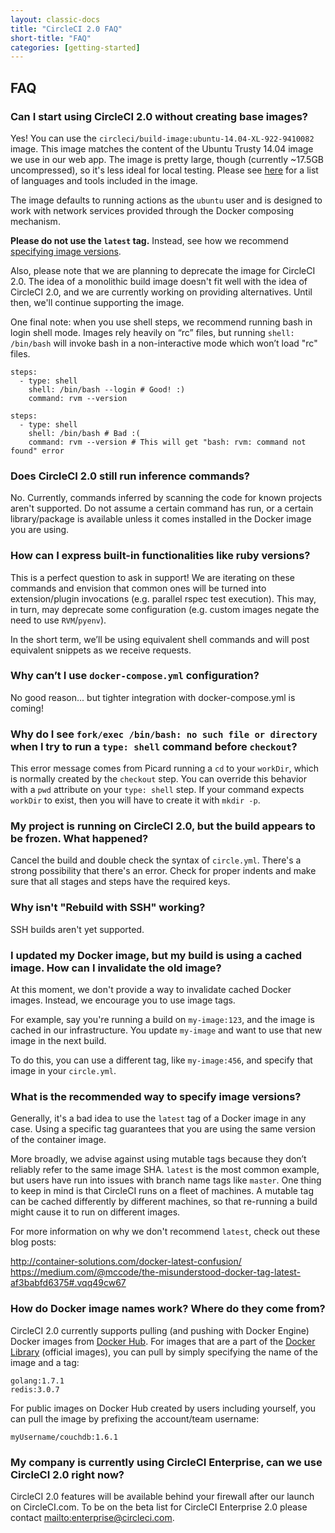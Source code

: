 ```yaml
---
layout: classic-docs
title: "CircleCI 2.0 FAQ"
short-title: "FAQ"
categories: [getting-started]
---
```


## FAQ

### Can I start using CircleCI 2.0 without creating base images?

Yes! You can use the `circleci/build-image:ubuntu-14.04-XL-922-9410082` image. This image matches the content of the Ubuntu Trusty 14.04 image we use in our web app. The image is pretty large, though (currently ~17.5GB uncompressed), so it's less ideal for local testing. Please see [here](https://circleci.com/docs/build-images-2-0/) for a list of languages and tools included in the image.

The image defaults to running actions as the `ubuntu` user and is designed to work with network services provided through the Docker composing mechanism.

**Please do not use the `latest` tag.** Instead, see how we recommend [specifying image versions](#what-is-the-recommended-way-to-specify-image-versions).

Also, please note that we are planning to deprecate the image for CircleCI 2.0. The idea of a monolithic build image doesn't fit well with the idea of CircleCI 2.0, and we are currently working on providing alternatives. Until then, we'll continue supporting the image.

One final note: when you use shell steps, we recommend running bash in login shell mode. Images rely heavily on “rc” files, but running `shell: /bin/bash` will invoke bash in a non-interactive mode which won’t load "rc" files.

```
steps:
  - type: shell
    shell: /bin/bash --login # Good! :)
    command: rvm --version

steps:
  - type: shell
    shell: /bin/bash # Bad :(
    command: rvm --version # This will get "bash: rvm: command not found" error
```

### Does CircleCI 2.0 still run inference commands?

No. Currently, commands inferred by scanning the code for known projects aren't supported. Do not assume a certain command has run, or a certain library/package is available unless it comes installed in the Docker image you are using.

### How can I express built-in functionalities like ruby versions?

This is a perfect question to ask in support! We are iterating on these commands and envision that common ones will be turned into extension/plugin invocations (e.g. parallel rspec test execution). This may, in turn, may deprecate some configuration (e.g. custom images negate the need to use `RVM`/`pyenv`).

In the short term, we’ll be using equivalent shell commands and will post equivalent snippets as we receive requests.

### Why can’t I use `docker-compose.yml` configuration?

No good reason... but tighter integration with docker-compose.yml is coming!

### Why do I see `fork/exec /bin/bash: no such file or directory` when I try to run a `type: shell` command before `checkout`?

This error message comes from Picard running a `cd` to your `workDir`, which is normally created by the `checkout` step. You can override this behavior with a `pwd` attribute on your `type: shell` step. If your command expects `workDir` to exist, then you will have to create it with `mkdir -p`.

### My project is running on CircleCI 2.0, but the build appears to be frozen. What happened?

Cancel the build and double check the syntax of `circle.yml`. There's a strong possibility that there's an error. Check for proper indents and make sure that all stages and steps have the required keys.

### Why isn't "Rebuild with SSH" working?

SSH builds aren't yet supported.

### I updated my Docker image, but my build is using a cached image. How can I invalidate the old image?

At this moment, we don't provide a way to invalidate cached Docker images. Instead, we encourage you to use image tags.

For example, say you're running a build on `my-image:123`, and the image is cached in our infrastructure. You update `my-image` and want to use that new image in the next build.

To do this, you can use a different tag, like `my-image:456`, and specify that image in your `circle.yml`.

### What is the recommended way to specify image versions?

Generally, it's a bad idea to use the `latest` tag of a Docker image in any case. Using a specific tag guarantees that you are using the same version of the container image.

More broadly, we advise against using mutable tags because they don’t reliably refer to the same image SHA. `latest` is the most common example, but users have run into issues with branch name tags like `master`.  One thing to keep in mind is that CircleCI runs on a fleet of machines.  A mutable tag can be cached differently by different machines, so that re-running a build might cause it to run on different images.

For more information on why we don't recommend `latest`, check out these blog posts:

http://container-solutions.com/docker-latest-confusion/
https://medium.com/@mccode/the-misunderstood-docker-tag-latest-af3babfd6375#.vqq49cw67

### How do Docker image names work? Where do they come from?

CircleCI 2.0 currently supports pulling (and pushing with Docker Engine) Docker images from [Docker Hub][docker-hub]. For images that are a part of the [Docker Library][docker-library] (official images), you can pull by simply specifying the name of the image and a tag:

```
golang:1.7.1
redis:3.0.7
```

For public images on Docker Hub created by users including yourself, you can pull the image by prefixing the account/team username:

```
myUsername/couchdb:1.6.1
```

### My company is currently using CircleCI Enterprise, can we use CircleCI 2.0 right now?

CircleCI 2.0 features will be available behind your firewall after our launch on CircleCI.com. To be on the beta list for CircleCI Enterprise 2.0 please contact <mailto:enterprise@circleci.com>.



[docker-hub]: https://hub.docker.com
[docker-library]: https://hub.docker.com/explore/